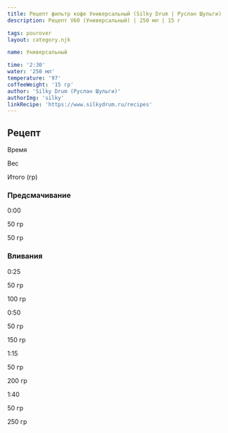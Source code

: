 ```yaml
---
title: Рецепт фильтр кофе Универсальный (Silky Drum | Руслан Шульги)
description: Рецепт V60 (Универсальный) | 250 мл | 15 г

tags: pourover
layout: category.njk

name: Универсальный

time: '2:30'
water: '250 мл'
temperature: '97'
coffeeWeight: '15 гр'
author: 'Silky Drum (Руслан Шульги)'
authorImg: 'silky'
linkRecipe: 'https://www.silkydrum.ru/recipes'
---
```


## Рецепт


<div class="time-line">

Время

Вес

Итого (гр)

</div>

### Предсмачивание

<div class="time-line">

0:00

50 гр

50 гр

</div>


### Вливания

<div class="time-line">

0:25

50 гр

100 гр

</div>

<div class="time-line">

0:50

50 гр

150 гр

</div>

<div class="time-line">

1:15

50 гр

200 гр

</div>

<div class="time-line">

1:40

50 гр

250 гр

</div>


